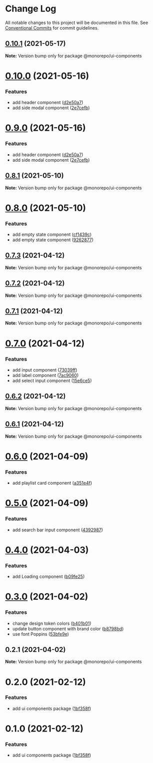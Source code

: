 # Change Log

All notable changes to this project will be documented in this file.
See [Conventional Commits](https://conventionalcommits.org) for commit guidelines.

## [0.10.1](https://github.com/emunhoz/spotifood/compare/@monorepo/ui-components@0.10.0...@monorepo/ui-components@0.10.1) (2021-05-17)

**Note:** Version bump only for package @monorepo/ui-components





# [0.10.0](https://github.com/emunhoz/spotifood/compare/@monorepo/ui-components@0.8.1...@monorepo/ui-components@0.10.0) (2021-05-16)


### Features

* add header component ([d2e50a7](https://github.com/emunhoz/spotifood/commit/d2e50a739b6b17e050b8fce38a53ede8e7ecfb1f))
* add side modal component ([2e7cefb](https://github.com/emunhoz/spotifood/commit/2e7cefb2936c4a703b8339b94c091be85e5ad623))





# [0.9.0](https://github.com/emunhoz/spotifood/compare/@monorepo/ui-components@0.8.1...@monorepo/ui-components@0.9.0) (2021-05-16)


### Features

* add header component ([d2e50a7](https://github.com/emunhoz/spotifood/commit/d2e50a739b6b17e050b8fce38a53ede8e7ecfb1f))
* add side modal component ([2e7cefb](https://github.com/emunhoz/spotifood/commit/2e7cefb2936c4a703b8339b94c091be85e5ad623))





## [0.8.1](https://github.com/emunhoz/spotifood/compare/@monorepo/ui-components@0.8.0...@monorepo/ui-components@0.8.1) (2021-05-10)

**Note:** Version bump only for package @monorepo/ui-components





# [0.8.0](https://github.com/emunhoz/spotifood/compare/@monorepo/ui-components@0.7.3...@monorepo/ui-components@0.8.0) (2021-05-10)


### Features

* add empty state component ([cf1439c](https://github.com/emunhoz/spotifood/commit/cf1439cf41493b29e22d1116a5fdf4d9843d0a31))
* add empty state component ([9262877](https://github.com/emunhoz/spotifood/commit/926287775b59db952f68918be8ed75dc2a910ec6))





## [0.7.3](https://github.com/emunhoz/spotifood/compare/@monorepo/ui-components@0.7.2...@monorepo/ui-components@0.7.3) (2021-04-12)

**Note:** Version bump only for package @monorepo/ui-components





## [0.7.2](https://github.com/emunhoz/spotifood/compare/@monorepo/ui-components@0.7.1...@monorepo/ui-components@0.7.2) (2021-04-12)

**Note:** Version bump only for package @monorepo/ui-components





## [0.7.1](https://github.com/emunhoz/spotifood/compare/@monorepo/ui-components@0.7.0...@monorepo/ui-components@0.7.1) (2021-04-12)

**Note:** Version bump only for package @monorepo/ui-components





# [0.7.0](https://github.com/emunhoz/spotifood/compare/@monorepo/ui-components@0.6.2...@monorepo/ui-components@0.7.0) (2021-04-12)


### Features

* add input component ([73039ff](https://github.com/emunhoz/spotifood/commit/73039ff18278adaab947ae4c27103314292acdc1))
* add label component ([7ac9060](https://github.com/emunhoz/spotifood/commit/7ac906057b4e303d475c1b81420ab5c4938d8f8c))
* add select input component ([15e6ce5](https://github.com/emunhoz/spotifood/commit/15e6ce59c5f0dc2fa8bccd79de0085d6173cd9ff))





## [0.6.2](https://github.com/emunhoz/spotifood/compare/@monorepo/ui-components@0.6.1...@monorepo/ui-components@0.6.2) (2021-04-12)

**Note:** Version bump only for package @monorepo/ui-components





## [0.6.1](https://github.com/emunhoz/spotifood/compare/@monorepo/ui-components@0.6.0...@monorepo/ui-components@0.6.1) (2021-04-12)

**Note:** Version bump only for package @monorepo/ui-components





# [0.6.0](https://github.com/emunhoz/spotifood/compare/@monorepo/ui-components@0.5.0...@monorepo/ui-components@0.6.0) (2021-04-09)


### Features

* add playlist card component ([a351e4f](https://github.com/emunhoz/spotifood/commit/a351e4fbe326722eaf8b0d1c35fbd9dd124b0857))





# [0.5.0](https://github.com/emunhoz/spotifood/compare/@monorepo/ui-components@0.4.0...@monorepo/ui-components@0.5.0) (2021-04-09)


### Features

* add search bar input component ([4392987](https://github.com/emunhoz/spotifood/commit/43929870548bd498b3d24f19a937c8f864c91dcb))





# [0.4.0](https://github.com/emunhoz/spotifood/compare/@monorepo/ui-components@0.3.0...@monorepo/ui-components@0.4.0) (2021-04-03)


### Features

* add Loading component ([b09fe25](https://github.com/emunhoz/spotifood/commit/b09fe25adfe11402455aae6edf9c349de29a1c67))





# [0.3.0](https://github.com/emunhoz/spotifood/compare/@monorepo/ui-components@0.2.1...@monorepo/ui-components@0.3.0) (2021-04-02)


### Features

* change design token colors ([b401b01](https://github.com/emunhoz/spotifood/commit/b401b01b818f5a8967567a0aed60ac8d1d497a77))
* update button component with brand color ([b8798bd](https://github.com/emunhoz/spotifood/commit/b8798bd9e4f937bb0d57f1996e1d366cdda0cdce))
* use font Poppins ([53bfe9e](https://github.com/emunhoz/spotifood/commit/53bfe9ea4fc0892723c10fc7b1acdfd94dca5dd2))





## 0.2.1 (2021-04-02)

**Note:** Version bump only for package @monorepo/ui-components





# 0.2.0 (2021-02-12)


### Features

* add ui components package ([1bf358f](https://github.com/emunhoz/monorepo-boilerplate/commit/1bf358fb0891a84d79ea2d8382a2cfb1a008e34e))





# 0.1.0 (2021-02-12)


### Features

* add ui components package ([1bf358f](https://github.com/emunhoz/monorepo-boilerplate/commit/1bf358fb0891a84d79ea2d8382a2cfb1a008e34e))
